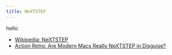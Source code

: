 ```yaml
---
title: NeXTSTEP
---
```


hello

- [Wikipedia: NeXTSTEP](https://en.wikipedia.org/wiki/NeXTSTEP)
- [Action Retro: Are Modern Macs Really NeXTSTEP in Disguise?](https://youtu.be/HyitnJQRvu0)
